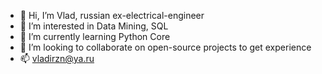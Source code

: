 - 👋 Hi, I’m Vlad, russian ex-electrical-engineer
- 👀 I’m interested in Data Mining, SQL
- 🌱 I’m currently learning Python Core
- 💞️ I’m looking to collaborate on open-source projects to get experience
- 📫 vladirzn@ya.ru

<!---
v1divan/v1divan is a ✨ special ✨ repository because its `README.md` (this file) appears on your GitHub profile.
You can click the Preview link to take a look at your changes.
--->
